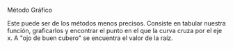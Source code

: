 Método Gráfico

Este puede ser de los métodos menos precisos. Consiste en tabular nuestra función, graficarlos y encontrar el punto en el que la curva cruza por el eje x. A "ojo de buen cubero" se encuentra el valor de la raíz.
